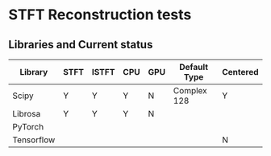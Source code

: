 # STFT Reconstruction tests

## Libraries and Current status

| Library | STFT | ISTFT | CPU | GPU | Default Type | Centered |
|---------|------|-------|-----|-----|--------------|----------|
| Scipy   | Y    |  Y    | Y    | N  | Complex 128 | Y      |
| Librosa | Y     | Y    | Y    | N  |              |          |
| PyTorch |      |       |     |     |              |          |
| Tensorflow |      |       |     |     |           | N         |


